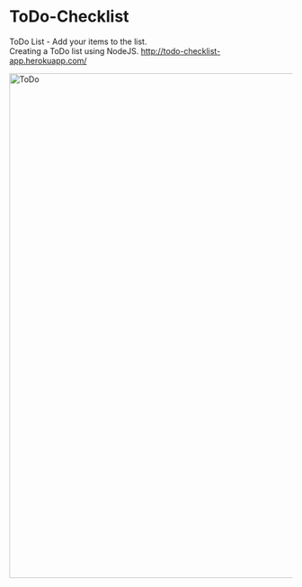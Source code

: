 # ToDo-Checklist
ToDo List -  Add your items to the list.<br />
Creating a ToDo list using NodeJS.
http://todo-checklist-app.herokuapp.com/

<img width="897" alt="ToDo" src="https://user-images.githubusercontent.com/64661710/85058198-620b5080-b1bf-11ea-8eba-d8b1e34ca6da.png">

